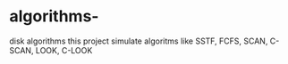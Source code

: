 # algorithms-
disk algorithms
this project simulate algoritms like SSTF, FCFS, SCAN, C-SCAN, LOOK, C-LOOK
